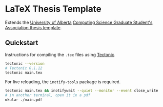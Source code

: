 # LaTeX Thesis Template

Extends the [University of Alberta](https://www.ualberta.ca/) [Computing Science Graduate Student's Association thesis template](https://sites.google.com/ualberta.ca/csgsa/resources).

## Quickstart

Instructions for compiling the `.tex` files using [Tectonic](https://tectonic-typesetting.github.io/en-US/).

```bash
tectonic --version
# Tectonic 0.1.12
tectonic main.tex
```

For live reloading, the `inotify-tools` package is required.
```bash
tectonic main.tex && inotifywait --quiet --monitor --event close_write --format %e $(ls tex/*.tex main.tex) | while read events; do tectonic main.tex; done
# in another terminal, open it in a pdf
okular ./main.pdf
```

